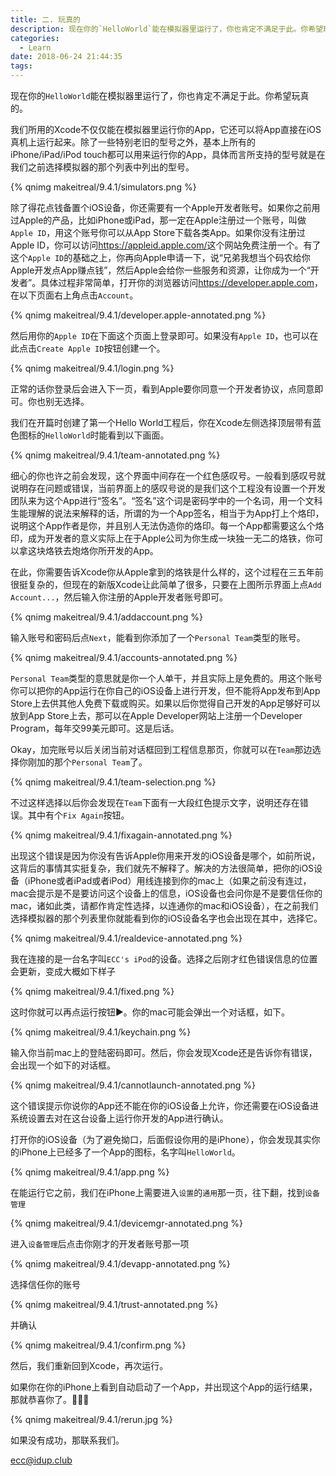 ```yaml
---
title: 二. 玩真的
description: 现在你的`HelloWorld`能在模拟器里运行了，你也肯定不满足于此。你希望玩真的。
categories:
  - Learn
date: 2018-06-24 21:44:35
tags:
---
```

<!-- block -->

现在你的`HelloWorld`能在模拟器里运行了，你也肯定不满足于此。你希望玩真的。
<!-- block -->

我们所用的Xcode不仅仅能在模拟器里运行你的App，它还可以将App直接在iOS真机上运行起来。除了一些特别老旧的型号之外，基本上所有的iPhone/iPad/iPod touch都可以用来运行你的App，具体而言所支持的型号就是在我们之前选择模拟器的那个列表中列出的型号。

{% qnimg makeitreal/9.4.1/simulators.png %}

<!-- ![simulators](/images/makeitreal/9.4.1/simulators.png) -->



除了得花点钱备置个iOS设备，你还需要有一个Apple开发者账号。如果你之前用过Apple的产品，比如iPhone或iPad，那一定在Apple注册过一个账号，叫做`Apple ID`，用这个账号你可以从App Store下载各类App。如果你没有注册过Apple ID，你可以访问<https://appleid.apple.com/>这个网站免费注册一个。有了这个`Apple ID`的基础之上，你再向Apple申请一下，说“兄弟我想当个码农给你Apple开发点App赚点钱”，然后Apple会给你一些服务和资源，让你成为一个“开发者”。具体过程非常简单，打开你的浏览器访问<https://developer.apple.com>，在以下页面右上角点击`Account`。

{% qnimg makeitreal/9.4.1/developer.apple-annotated.png %}

<!-- ![developer.apple.com](/images/makeitreal/9.4.1/developer.apple-annotated.png) -->



然后用你的`Apple ID`在下面这个页面上登录即可。如果没有`Apple ID`，也可以在此点击`Create Apple ID`按钮创建一个。

{% qnimg makeitreal/9.4.1/login.png %}

<!-- ![login](/images/makeitreal/9.4.1/login.png) -->


正常的话你登录后会进入下一页，看到Apple要你同意一个开发者协议，点同意即可。你也别无选择。


我们在开篇时创建了第一个Hello World工程后，你在Xcode左侧选择顶层带有蓝色图标的`HelloWorld`时能看到以下画面。

{% qnimg makeitreal/9.4.1/team-annotated.png %}

<!-- ![team](/images/makeitreal/9.4.1/team-annotated.png) -->



细心的你也许之前会发现，这个界面中间存在一个红色感叹号。一般看到感叹号就说明存在问题或错误，当前界面上的感叹号说的是我们这个工程没有设置一个开发团队来为这个App进行“签名”。“签名”这个词是密码学中的一个名词，用一个文科生能理解的说法来解释的话，所谓的为一个App签名，相当于为App打上个烙印，说明这个App作者是你，并且别人无法伪造你的烙印。每一个App都需要这么个烙印，成为开发者的意义实际上在于Apple公司为你生成一块独一无二的烙铁，你可以拿这块烙铁去炮烙你所开发的App。

在此，你需要告诉Xcode你从Apple拿到的烙铁是什么样的，这个过程在三五年前很挺复杂的，但现在的新版Xcode让此简单了很多，只要在上图所示界面上点`Add Account...`，然后输入你注册的Apple开发者账号即可。

{% qnimg makeitreal/9.4.1/addaccount.png %}

<!-- ![添加账号](/images/makeitreal/9.4.1/addaccount.png) -->

输入账号和密码后点`Next`，能看到你添加了一个`Personal Team`类型的账号。

{% qnimg makeitreal/9.4.1/accounts-annotated.png %}


<!-- ![Personal Team](/images/makeitreal/9.4.1/accounts-annotated.png) -->

`Personal Team`类型的意思就是你一个人单干，并且实际上是免费的。用这个账号你可以把你的App运行在你自己的iOS设备上进行开发，但不能将App发布到App Store上去供其他人免费下载或购买。如果以后你觉得自己开发的App足够好可以放到App Store上去，那可以在Apple Developer网站上注册一个Developer Program，每年交99美元即可。这是后话。


Okay，加完账号以后关闭当前对话框回到工程信息那页，你就可以在`Team`那边选择你刚加的那个`Personal Team`了。

{% qnimg makeitreal/9.4.1/team-selection.png %}


<!-- ![team-selection](/images/makeitreal/9.4.1/team-selection.png) -->

不过这样选择以后你会发现在`Team`下面有一大段红色提示文字，说明还存在错误。其中有个`Fix Again`按钮。

{% qnimg makeitreal/9.4.1/fixagain-annotated.png %}


<!-- ![fixagain](/images/makeitreal/9.4.1/fixagain-annotated.png) -->


出现这个错误是因为你没有告诉Apple你用来开发的iOS设备是哪个，如前所说，这背后的事情其实挺复杂，我们就先不解释了。解决的方法很简单，把你的iOS设备（iPhone或者iPad或者iPod）用线连接到你的mac上（如果之前没有连过，mac会提示是不是要访问这个设备上的信息，iOS设备也会问你是不是要信任你的mac，诸如此类，请都作肯定性选择，以连通你的mac和iOS设备），在之前我们选择模拟器的那个列表里你就能看到你的iOS设备名字也会出现在其中，选择它。

{% qnimg makeitreal/9.4.1/realdevice-annotated.png %}


<!-- ![realdevice](/images/makeitreal/9.4.1/realdevice-annotated.png) -->

我在连接的是一台名字叫`ECC's iPod`的设备。选择之后刚才红色错误信息的位置会更新，变成大概如下样子

{% qnimg makeitreal/9.4.1/fixed.png %}

<!-- ![fixed](/images/makeitreal/9.4.1/fixed.png) -->

这时你就可以再点运行按钮▶。你的mac可能会弹出一个对话框，如下。

{% qnimg makeitreal/9.4.1/keychain.png %}

<!-- ![keychain](/images/makeitreal/9.4.1/keychain.png) -->

输入你当前mac上的登陆密码即可。然后，你会发现Xcode还是告诉你有错误，会出现一个如下的对话框。

{% qnimg makeitreal/9.4.1/cannotlaunch-annotated.png %}

<!-- ![keychain](/images/makeitreal/9.4.1/cannotlaunch-annotated.png) -->

这个错误提示你说你的App还不能在你的iOS设备上允许，你还需要在iOS设备进系统设置去对在这台设备上运行你开发的App进行确认。

打开你的iOS设备（为了避免拗口，后面假设你用的是iPhone），你会发现其实你的iPhone上已经多了一个App的图标，名字叫`HelloWorld`。

{% qnimg makeitreal/9.4.1/app.png %}


<!-- ![app](/images/makeitreal/9.4.1/app.png) -->

在能运行它之前，我们在iPhone上需要进入`设置`的`通用`那一页，往下翻，找到`设备管理`

{% qnimg makeitreal/9.4.1/devicemgr-annotated.png %}

<!-- ![设备管理](/images/makeitreal/9.4.1/devicemgr-annotated.png) -->

进入`设备管理`后点击你刚才的开发者账号那一项

{% qnimg makeitreal/9.4.1/devapp-annotated.png %}

<!-- ![开发者应用](/images/makeitreal/9.4.1/devapp-annotated.png) -->

选择信任你的账号

{% qnimg makeitreal/9.4.1/trust-annotated.png %}

<!-- ![信任](/images/makeitreal/9.4.1/trust-annotated.png) -->

并确认

{% qnimg makeitreal/9.4.1/confirm.png %}

<!-- ![确认](/images/makeitreal/9.4.1/confirm.png) -->

然后，我们重新回到Xcode，再次运行。

如果你在你的iPhone上看到自动启动了一个App，并出现这个App的运行结果，那就恭喜你了。🎉🎉🎉

<!-- ![iPhone上运行](/images/makeitreal/9.4.1/rerun.jpg) -->

{% qnimg makeitreal/9.4.1/rerun.jpg %}

如果没有成功，那联系我们。

<ecc@idup.club>







